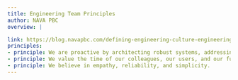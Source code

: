 ```yaml
---
title: Engineering Team Principles
author: NAVA PBC
overview: |

link: https://blog.navapbc.com/defining-engineering-culture-engineering-principles-558d2b4c5950
principles:
- principle: We are proactive by architecting robust systems, addressing risks early, focusing on the user experience, and finding the simplest path forward.
- principle: We value the time of our colleagues, our users, and our future selves over our own.
- principle: We believe in empathy, reliability, and simplicity.
---
```

